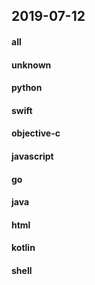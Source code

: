 ## 2019-07-12

#### all

#### unknown

#### python

#### swift

#### objective-c

#### javascript

#### go

#### java

#### html

#### kotlin

#### shell
